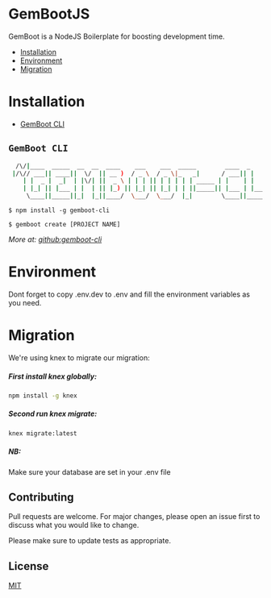 # GemBootJS

GemBoot is a NodeJS Boilerplate for boosting development time.

-   [Installation](#installation)
-   [Environment](#environment)
-   [Migration](#migration)

# Installation

-   [GemBoot CLI](#gemboot-cli)

## `GemBoot CLI`

```bash
  /\/|____  _____  __  __  ____    ___    ___  _____        ____  _      ___  /\/|
 |/\// ___|| ____||  \/  || __ )  / _ \  / _ \|_   _|      / ___|| |    |_ _||/\/
    | |  _ |  _|  | |\/| ||  _ \ | | | || | | | | | _____ | |    | |     | |
    | |_| || |___ | |  | || |_) || |_| || |_| | | ||_____|| |___ | |___  | |
     \____||_____||_|  |_||____/  \___/  \___/  |_|        \____||_____||___|

```

```sh-session
$ npm install -g gemboot-cli

$ gemboot create [PROJECT NAME]
```

_More at: [github:gemboot-cli](https://github.com/gem-partij/gemboot-cli/)_

# Environment

Dont forget to copy .env.dev to .env and fill the environment variables as you need.

# Migration

We're using knex to migrate our migration:

##### First install knex globally:

```bash
npm install -g knex
```

##### Second run knex migrate:

```bash
knex migrate:latest
```

##### NB:

Make sure your database are set in your .env file

## Contributing

Pull requests are welcome. For major changes, please open an issue first to discuss what you would like to change.

Please make sure to update tests as appropriate.

## License

[MIT](https://choosealicense.com/licenses/mit/)

